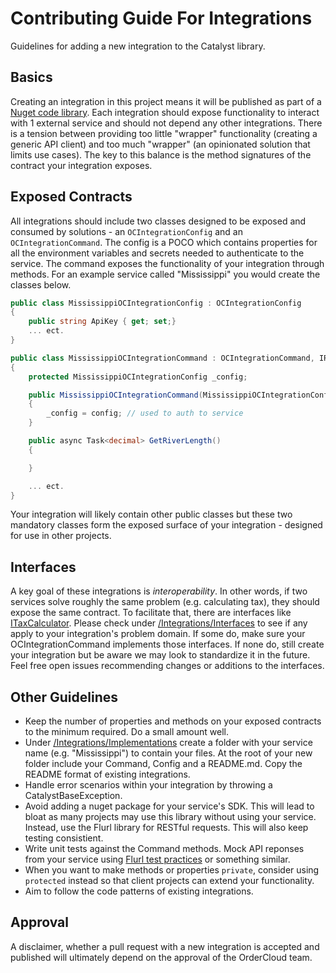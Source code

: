 ﻿# Contributing Guide For Integrations 

Guidelines for adding a new integration to the Catalyst library. 

## Basics 

Creating an integration in this project means it will be published as part of a [Nuget code library](https://www.nuget.org/packages/ordercloud-dotnet-catalyst/). Each integration should expose functionality to interact with 1 external service and should not depend any other integrations. There is a tension between providing too little "wrapper" functionality (creating a generic API client) and too much "wrapper" (an opinionated solution that limits use cases). The key to this balance is the method signatures of the contract your integration exposes.

## Exposed Contracts 

All integrations should include two classes designed to be exposed and consumed by solutions - an `OCIntegrationConfig` and an `OCIntegrationCommand`. The config is a POCO which contains properties for all the environment variables and secrets needed to authenticate to the service. The command exposes the functionality of your integration through methods. For an example service called "Mississippi" you would create the classes below. 

```c#
public class MississippiOCIntegrationConfig : OCIntegrationConfig
{
	public string ApiKey { get; set;}
	... ect.
}

public class MississippiOCIntegrationCommand : OCIntegrationCommand, IRiver
{
	protected MississippiOCIntegrationConfig _config;

	public MississippiOCIntegrationCommand(MississippiOCIntegrationConfig config) 
	{
		_config = config; // used to auth to service
	}

	public async Task<decimal> GetRiverLength() 
	{

	}

	... ect.
}
```

Your integration will likely contain other public classes but these two mandatory classes form the exposed surface of your integration - designed for use in other projects. 

## Interfaces 

A key goal of these integrations is *interoperability*. In other words, if two services solve roughly the same problem (e.g. calculating tax), they should expose the same contract. To facilitate that, there are interfaces like [ITaxCalculator](./Interfaces/ITaxCalculator.cs). Please check under [/Integrations/Interfaces](./Interfaces) to see if any apply to your integration's problem domain. If some do, make sure your OCIntegrationCommand implements those interfaces. If none do, still create your integration but be aware we may look to standardize it in the future. Feel free open issues recommending changes or additions to the interfaces. 

## Other Guidelines

 - Keep the number of properties and methods on your exposed contracts to the minimum required. Do a small amount well. 
 - Under [/Integrations/Implementations](./Implementations) create a folder with your service name (e.g. "Mississippi") to contain your files. At the root of your new folder include your Command, Config and a README.md. Copy the README format of existing integrations.
 - Handle error scenarios within your integration by throwing a CatalystBaseException.
 - Avoid adding a nuget package for your service's SDK. This will lead to bloat as many projects may use this library without using your service. Instead, use the Flurl library for RESTful requests. This will also keep testing consistient. 
 - Write unit tests against the Command methods. Mock API reponses from your service using [Flurl test practices](https://flurl.dev/docs/testable-http/) or something similar. 
 - When you want to make methods or properties `private`, consider using `protected` instead so that client projects can extend your functionality. 
 - Aim to follow the code patterns of existing integrations. 

## Approval

A disclaimer, whether a pull request with a new integration is accepted and published will ultimately depend on the approval of the OrderCloud team.